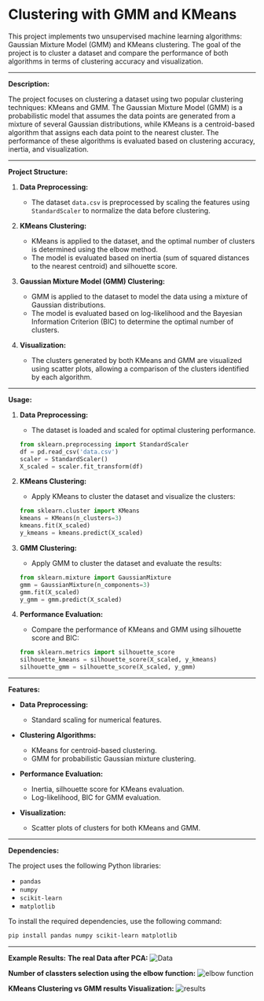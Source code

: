 # Clustering with GMM and KMeans

This project implements two unsupervised machine learning algorithms: Gaussian Mixture Model (GMM) and KMeans clustering. The goal of the project is to cluster a dataset and compare the performance of both algorithms in terms of clustering accuracy and visualization.

---

**Description:**

The project focuses on clustering a dataset using two popular clustering techniques: KMeans and GMM. The Gaussian Mixture Model (GMM) is a probabilistic model that assumes the data points are generated from a mixture of several Gaussian distributions, while KMeans is a centroid-based algorithm that assigns each data point to the nearest cluster. The performance of these algorithms is evaluated based on clustering accuracy, inertia, and visualization.

---

**Project Structure:**

1. **Data Preprocessing:**
   - The dataset `data.csv` is preprocessed by scaling the features using `StandardScaler` to normalize the data before clustering.
   
2. **KMeans Clustering:**
   - KMeans is applied to the dataset, and the optimal number of clusters is determined using the elbow method.
   - The model is evaluated based on inertia (sum of squared distances to the nearest centroid) and silhouette score.

3. **Gaussian Mixture Model (GMM) Clustering:**
   - GMM is applied to the dataset to model the data using a mixture of Gaussian distributions.
   - The model is evaluated based on log-likelihood and the Bayesian Information Criterion (BIC) to determine the optimal number of clusters.
   
4. **Visualization:**
   - The clusters generated by both KMeans and GMM are visualized using scatter plots, allowing a comparison of the clusters identified by each algorithm.
   
---

**Usage:**

1. **Data Preprocessing:**
   - The dataset is loaded and scaled for optimal clustering performance.

   ```python
   from sklearn.preprocessing import StandardScaler
   df = pd.read_csv('data.csv')
   scaler = StandardScaler()
   X_scaled = scaler.fit_transform(df)
   ```

2. **KMeans Clustering:**
   - Apply KMeans to cluster the dataset and visualize the clusters:

   ```python
   from sklearn.cluster import KMeans
   kmeans = KMeans(n_clusters=3)
   kmeans.fit(X_scaled)
   y_kmeans = kmeans.predict(X_scaled)
   ```

3. **GMM Clustering:**
   - Apply GMM to cluster the dataset and evaluate the results:

   ```python
   from sklearn.mixture import GaussianMixture
   gmm = GaussianMixture(n_components=3)
   gmm.fit(X_scaled)
   y_gmm = gmm.predict(X_scaled)
   ```

4. **Performance Evaluation:**
   - Compare the performance of KMeans and GMM using silhouette score and BIC:

   ```python
   from sklearn.metrics import silhouette_score
   silhouette_kmeans = silhouette_score(X_scaled, y_kmeans)
   silhouette_gmm = silhouette_score(X_scaled, y_gmm)
   ```

---

**Features:**

- **Data Preprocessing:**
  - Standard scaling for numerical features.
  
- **Clustering Algorithms:**
  - KMeans for centroid-based clustering.
  - GMM for probabilistic Gaussian mixture clustering.
  
- **Performance Evaluation:**
  - Inertia, silhouette score for KMeans evaluation.
  - Log-likelihood, BIC for GMM evaluation.
  
- **Visualization:**
  - Scatter plots of clusters for both KMeans and GMM.
  
---

**Dependencies:**

The project uses the following Python libraries:

- `pandas`
- `numpy`
- `scikit-learn`
- `matplotlib`

To install the required dependencies, use the following command:

```bash
pip install pandas numpy scikit-learn matplotlib
```

---

**Example Results:**
 **The real Data after PCA:**
  ![Data](https://github.com/Emelloul98/Clustering-with-GMM-and-KMeans/blob/main/real%20data.png)
  
**Number of classters selection using the elbow function:**
  ![elbow function](https://github.com/Emelloul98/Clustering-with-GMM-and-KMeans/blob/main/elbow%20function.png)

**KMeans Clustering vs GMM results Visualization:**
  ![results](https://github.com/Emelloul98/Clustering-with-GMM-and-KMeans/blob/main/kmean%20vs%20GMM.png)


